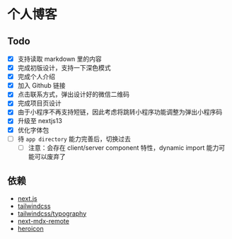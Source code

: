 # 个人博客

## Todo

- [x] 支持读取 markdown 里的内容
- [x] 完成初版设计，支持一下深色模式
- [x] 完成个人介绍
- [x] 加入 Github 链接
- [x] 点击联系方式，弹出设计好的微信二维码
- [x] 完成项目页设计
- [x] 由于小程序不再支持短链，因此考虑将跳转小程序功能调整为弹出小程序码
- [x] 升级至 nextjs13
- [x] 优化字体包
- [ ] 待 `app directory` 能力完善后，切换过去
  - [ ] 注意：会存在 client/server component 特性，dynamic import 能力可能可以废弃了

## 依赖

- [next.js](http://nextjs.com/)
- [tailwindcss](https://github.com/tailwindlabs/tailwindcss/releases)
- [tailwindcss/typography](https://tailwindcss.com/docs/typography-plugin)
- [next-mdx-remote](https://github.com/hashicorp/next-mdx-remote)
- [heroicon](https://heroicons.com/)
